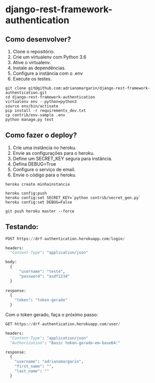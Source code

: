 # django-rest-framework-authentication

## Como desenvolver?

1. Clone o repositório.
2. Crie um virtualenv com Python 3.6
3. Ative o virtualenv.
4. Instale as dependências.
5. Configure a instância com o .env
6. Execute os testes.

```console
git clone git@github.com:adrianomargarin/django-rest-framework-authentication.git
cd django-rest-framework-authentication
virtualenv env --python=python3
source env/bin/activate
pip install -r requirements_dev.txt
cp contrib/env-sample .env
python manage.py test

```

## Como fazer o deploy?

1. Crie uma instância no heroku.
2. Envie as configurações para o heroku.
3. Define um SECRET_KEY segura para instância.
4. Defina DEBUG=True
5. Configure o serviço de email.
6. Envie o código para o heroku.

```console
heroku create minhainstancia

heroku config:push
heroku config:set SECRET_KEY=`python contrib/secret_gen.py`
heroku config:set DEBUG=False

git push heroku master --force
```

## Testando:

```python
POST https://drf-authentication.herokuapp.com/login/

headers:
  "Content-Type": "application/json"

body:
  {
	  "username": "teste",
	  "password": "asdf1234"
  }
  
response:
  {
    "token": "token-gerado"
  }
```

Com o token gerado, faça o próximo passo:

```python
GET https://drf-authentication.herokuapp.com/user/

headers:
  "Content-Type": "application/json"
  "Authorization": "Basic token-gerado-em-base64:"

response:
  {
    "username": "adrianomargarin",
    "first_name": "",
    "last_name": ""
  }
```
